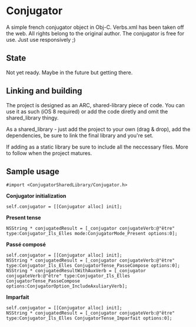 # Conjugator
A simple french conjugator object in Obj-C. Verbs.xml has been taken off the web. All rights belong to the original author. The conjugator is free for use. Just use responsively ;)

## State
Not yet ready. Maybe in the future but getting there.

## Linking and building
The project is designed as an ARC, shared-library piece of code. You can use it as such (iOS 8 required) or add the code diretly and omit the shared_library thingy.

As a shared_library - just add the project to your own (drag & drop), add the dependencies, be sure to link the final library and you're set.

If adding as a static library be sure to include all the neccessary files. More to follow when the project matures.

## Sample usage

    #import <ConjugatorSharedLibrary/Conjugator.h>

**Conjugator initialization**

    self.conjugator = [[Conjugator alloc] init];

**Present tense**

    NSString * conjugatedResult = [_conjugator conjugateVerb:@"être" type:Conjugator_Ils_Elles mode:ConjugatorMode_Present options:0];

**Passé composé**

    self.conjugator = [[Conjugator alloc] init];
    NSString * conjugatedResult = [_conjugator conjugateVerb:@"être" type:Conjugator_Ils_Elles ConjugatorTense_PasseCompose options:0];
    NSString * conjugatedResultWithAuxVerb = [_conjugator conjugateVerb:@"être" type:Conjugator_Ils_Elles ConjugatorTense_PasseCompose options:ConjugatorOption_IncludeAxuliaryVerb];
    
**Imparfait**

    self.conjugator = [[Conjugator alloc] init];
    NSString * conjugatedResult = [_conjugator conjugateVerb:@"être" type:Conjugator_Ils_Elles ConjugatorTense_Imparfait options:0];
